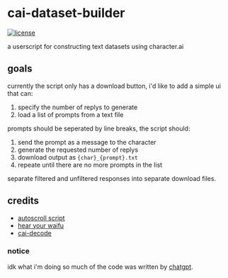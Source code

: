 # cai-dataset-builder
<a href="https://github.com/b3less/cai-dataset-builder/blob/main/LICENSE.md">
  <img src="https://img.shields.io/badge/license-%2Bnigger-brightgreen"
    alt="license"></a>

a userscript for constructing text datasets using character.ai

## goals
currently the script only has a download button, i'd like to add a simple ui that can:  
  1. specify the number of replys to generate
  2. load a list of prompts from a text file
  
prompts should be seperated by line breaks, the script should:
  1. send the prompt as a message to the character
  2. generate the requested number of replys
  3. download output as `{char}_{prompt}.txt`
  4. repeate until there are no more prompts in the list

separate filtered and unfiltered responses into separate download files.  

## credits
  * [autoscroll script](https://greasyfork.org/en/scripts/458400-reload-autoscroll-buttons-at-character-ai)  
  * [hear your waifu](https://greasyfork.org/en/scripts/456393-hearyourwaifu-hyw)  
  * [cai-decode](https://perberos.me/roleplai/tools/cai-decode.html)
  
### notice
idk what i'm doing so much of the code was written by [chatgpt](https://chat.openai.com).  

